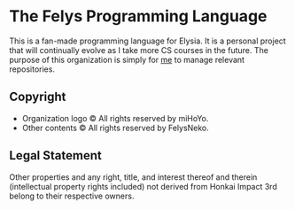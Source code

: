 # The Felys Programming Language

This is a fan-made programming language for Elysia. It is a personal project that will continually evolve as I take more CS courses in the future. The purpose of this organization is simply for [me](https://github.com/FelysNeko) to manage relevant repositories.

## Copyright

- Organization logo © All rights reserved by miHoYo.
- Other contents © All rights reserved by FelysNeko.

## Legal Statement

Other properties and any right, title, and interest thereof and therein (intellectual property rights included) not derived from Honkai Impact 3rd belong to their respective owners.
